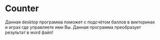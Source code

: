 # Counter
Данная desktop программа поможет с подсчётом баллов в викторинах и играх где управляете ими Вы. Данная программа преобразует результат в word файл!
